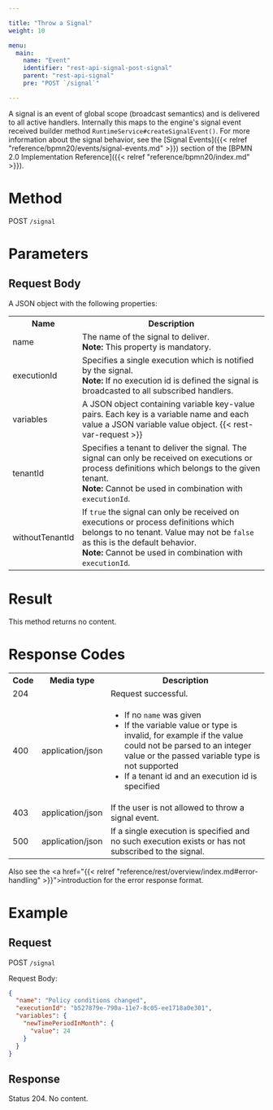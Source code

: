 ```yaml
---

title: "Throw a Signal"
weight: 10

menu:
  main:
    name: "Event"
    identifier: "rest-api-signal-post-signal"
    parent: "rest-api-signal"
    pre: "POST `/signal`"

---
```



A signal is an event of global scope (broadcast semantics) and is delivered to all active handlers.
Internally this maps to the engine's signal event received builder method `RuntimeService#createSignalEvent()`.
For more information about the signal behavior, see the [Signal Events]({{< relref "reference/bpmn20/events/signal-events.md" >}}) 
section of the [BPMN 2.0 Implementation Reference]({{< relref "reference/bpmn20/index.md" >}}).


# Method

POST `/signal`

# Parameters

## Request Body

A JSON object with the following properties:

<table class="table table-striped">
  <tr>
    <th>Name</th>
    <th>Description</th>
  </tr>
  <tr>
    <td>name</td>
    <td>The name of the signal to deliver.<br>
    <strong>Note:</strong> This property is mandatory.</td>
  </tr>
  <tr>
    <td>executionId</td>
    <td>Specifies a single execution which is notified by the signal.<br>
    <strong>Note:</strong> If no execution id is defined the signal is broadcasted to all subscribed handlers.</td>
  </tr>
  <tr>
    <td>variables</td>
    <td>A JSON object containing variable key-value pairs. Each key is a variable name and each value a JSON variable value object.
    {{< rest-var-request >}}
  </tr>
  <tr>
    <td>tenantId</td>
    <td>Specifies a tenant to deliver the signal. The signal can only be received on executions or process definitions 
    which belongs to the given tenant.<br>
    <strong>Note:</strong> Cannot be used in combination with <code>executionId</code>.</td>
  </tr>
  <tr>
    <td>withoutTenantId</td>
    <td>If <code>true</code> the signal can only be received on executions or process definitions which belongs to no 
    tenant. Value may not be <code>false</code> as this is the default behavior.<br>
    <strong>Note:</strong> Cannot be used in combination with <code>executionId</code>.</td>
  </tr>
</table>

# Result
This method returns no content.

# Response Codes

<table class="table table-striped">
  <tr>
    <th>Code</th>
    <th>Media type</th>
    <th>Description</th>
  </tr>
  <tr>
    <td>204</td>
    <td></td>
    <td>Request successful.</td>
  </tr>
  <tr>
    <td>400</td>
    <td>application/json</td>
    <td>
      <ul>
        <li>If no <code>name</code> was given</li>
        <li>If the variable value or type is invalid, for example if the value could not be parsed to an integer value 
        or the passed variable type is not supported</li>
        <li>If a tenant id and an execution id is specified</li>
      </ul>
    </td>
  </tr>
  <tr>
    <td>403</td>
    <td>application/json</td>
    <td>If the user is not allowed to throw a signal event.</td>
  </tr>
  <tr>
    <td>500</td>
    <td>application/json</td>
    <td>
      If a single execution is specified and no such execution exists or has not subscribed to the signal.
    </td>
  </tr>
</table>

Also see the <a href="{{< relref "reference/rest/overview/index.md#error-handling" >}}">introduction</a> for the error 
response format.

# Example


## Request

POST `/signal`

Request Body:

```json
{
  "name": "Policy conditions changed",
  "executionId": "b527879e-790a-11e7-8c05-ee1718a0e301",
  "variables": {
    "newTimePeriodInMonth": {
      "value": 24
    }
  }
}
```


## Response

Status 204. No content.